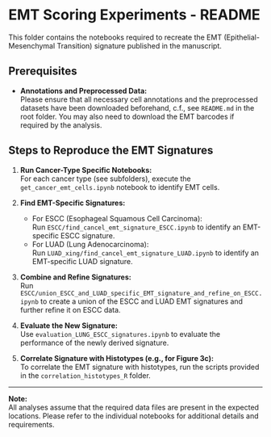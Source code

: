 # EMT Scoring Experiments - README

This folder contains the notebooks required to recreate the EMT (Epithelial-Mesenchymal Transition) signature published in the manuscript.

## Prerequisites

- **Annotations and Preprocessed Data:**  
  Please ensure that all necessary cell annotations and the preprocessed datasets have been downloaded beforehand, c.f., see `README.md` in the root folder.
  You may also need to download the EMT barcodes if required by the analysis.

## Steps to Reproduce the EMT Signatures

1. **Run Cancer-Type Specific Notebooks:**  
   For each cancer type (see subfolders), execute the `get_cancer_emt_cells.ipynb` notebook to identify EMT cells.

2. **Find EMT-Specific Signatures:**
   - For ESCC (Esophageal Squamous Cell Carcinoma):  
     Run `ESCC/find_cancel_emt_signature_ESCC.ipynb` to identify an EMT-specific ESCC signature.
   - For LUAD (Lung Adenocarcinoma):  
     Run `LUAD_xing/find_cancel_emt_signature_LUAD.ipynb` to identify an EMT-specific LUAD signature.

3. **Combine and Refine Signatures:**  
   Run `ESCC/union_ESCC_and_LUAD_specific_EMT_signature_and_refine_on_ESCC.ipynb` to create a union of the ESCC and LUAD EMT signatures and further refine it on ESCC data.

4. **Evaluate the New Signature:**  
   Use `evaluation_LUNG_ESCC_signatures.ipynb` to evaluate the performance of the newly derived signature.

5. **Correlate Signature with Histotypes (e.g., for Figure 3c):**  
   To correlate the EMT signature with histotypes, run the scripts provided in the `correlation_histotypes_R` folder.

---

**Note:**  
All analyses assume that the required data files are present in the expected locations. Please refer to the individual notebooks for additional details and requirements.
